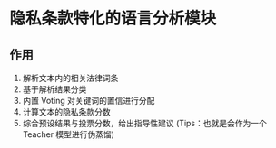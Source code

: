 # 隐私条款特化的语言分析模块

## 作用

1. 解析文本内的相关法律词条
2. 基于解析结果分类
3. 内置 Voting 对关键词的置信进行分配
4. 计算文本的隐私条款分数
5. 综合预设结果与投票分数，给出指导性建议 (Tips：也就是会作为一个 Teacher 模型进行伪蒸馏)
